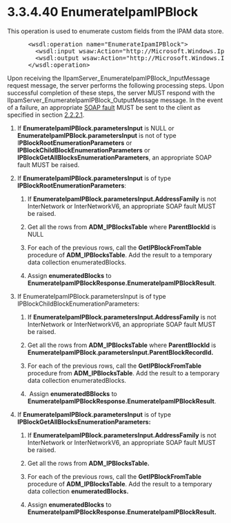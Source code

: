 <html dir="LTR" xmlns:mshelp="http://msdn.microsoft.com/mshelp" xmlns:ddue="http://ddue.schemas.microsoft.com/authoring/2003/5" xmlns:xlink="http://www.w3.org/1999/xlink" xmlns:tool="http://www.microsoft.com/tooltip">
 <body>
 <div id="header">
 <h1 class="heading">3.3.4.40 EnumerateIpamIPBlock</h1>
 </div>
 <div id="mainSection">
 <div id="mainBody">
 <div id="allHistory" class="saveHistory"></div>
 <div id="sectionSection0" class="section" name="collapseableSection">
 

<p>This operation is used to enumerate custom fields from the
IPAM data store. </p>

<dl>
<dd>
<div><pre> &lt;wsdl:operation name=&quot;EnumerateIpamIPBlock&quot;&gt;
   &lt;wsdl:input wsaw:Action=&quot;http://Microsoft.Windows.Ipam/IIpamServer/EnumerateIpamIPBlock&quot; message=&quot;ipam:IIpamServer_EnumerateIpamIPBlock_InputMessage&quot; /&gt;
   &lt;wsdl:output wsaw:Action=&quot;http://Microsoft.Windows.Ipam/IIpamServer/EnumerateIpamIPBlockResponse&quot; message=&quot;ipam:IIpamServer_EnumerateIpamIPBlock_OutputMessage&quot; /&gt;
 &lt;/wsdl:operation&gt; 
</pre></div>
</dd></dl>

<p>Upon receiving the
IIpamServer_EnumerateIpamIPBlock_InputMessage request message, the server
performs the following processing steps. Upon successful completion of these
steps, the server MUST respond with the
IIpamServer_EnumerateIpamIPBlock_OutputMessage message. In the event of a
failure, an appropriate <a href="21b4a631-8f28-420f-822f-c5f879d5046e.md#gt_ec8728a8-1a75-426f-8767-aa1932c7c19f">SOAP
fault</a> MUST be sent to the client as specified in section <a href="a90ad88d-2468-4ac1-bbb9-8f921d15bbc8.md">2.2.2.1</a>.</p>

<ol><li><p><span> </span>If <b>EnumerateIpamIPBlock.parametersInput</b>
is NULL or <b>EnumerateIpamIPBlock.parametersInput</b> is not of type I<b>PBlockRootEnumerationParameters</b>
or <b>IPBlockChildBlockEnumerationParameters</b> or <b>IPBlockGetAllBlocksEnumerationParameters</b>,
an appropriate SOAP fault MUST be raised.</p>

</li><li><p><span> </span>If <b>EnumerateIpamIPBlock.parametersInput</b>
is of type <b>IPBlockRootEnumerationParameters</b>:</p>

<ol><li><p><span> 
</span>If <b>EnumerateIpamIPBlock.parametersInput.AddressFamily</b> is not
InterNetwork or InterNetworkV6, an appropriate SOAP fault MUST be raised.</p>

</li><li><p><span> 
</span>Get all the rows from <b>ADM_IPBlocksTable</b> where <b>ParentBlockId</b>
is NULL</p>

</li><li><p><span> 
</span>For each of the previous rows, call the <b>GetIPBlockFromTable</b>
procedure of <b>ADM_IPBlocksTable</b>. Add the result to a temporary data
collection enumeratedBlocks.</p>

</li><li><p><span> 
</span>Assign <b>enumeratedBlocks</b> to <b>EnumerateIpamIPBlockResponse.EnumerateIpamIPBlockResult</b>.</p>

</li></ol></li><li><p><span> </span>If
EnumerateIpamIPBlock.parametersInput is of type
IPBlockChildBlockEnumerationParameters:</p>

<ol><li><p><span> 
</span>If <b>EnumerateIpamIPBlock.parametersInput.AddressFamily</b> is not
InterNetwork or InterNetworkV6, an appropriate SOAP fault MUST be raised.</p>

</li><li><p><span> 
</span>Get all the rows from <b>ADM_IPBlocksTable</b> where <b>ParentBlockId</b>
is <b>EnumerateIpamIPBlock.parametersInput.ParentBlockRecordId.</b></p>

</li><li><p><span> 
</span>For each of the previous rows, call the <b>GetIPBlockFromTable</b>
procedure from <b>ADM_IPBlocksTable</b>. Add the result to a temporary data
collection enumeratedBlocks. </p>

</li><li><p><span> 
</span> Assign <b>enumeratedBBlocks</b> to <b>EnumerateIpamIPBlockResponse.EnumerateIpamIPBlockResult</b>.</p>

</li></ol></li><li><p><span> </span>If <b>EnumerateIpamIPBlock.parametersInput</b>
is of type <b>IPBlockGetAllBlocksEnumerationParameters:</b></p>

<ol><li><p><span> 
</span>If <b>EnumerateIpamIPBlock.parametersInput.AddressFamily</b> is not
InterNetwork or InterNetworkV6, an appropriate SOAP fault MUST be raised.</p>

</li><li><p><span> 
</span>Get all the rows from <b>ADM_IPBlocksTable.</b></p>

</li><li><p><span> 
</span>For each of the previous rows, call the <b>GetIPBlockFromTable</b>
procedure of <b>ADM_IPBlocksTable</b>. Add the result to a temporary data
collection <b>enumeratedBlocks.</b></p>

</li><li><p><span> 
</span>Assign <b>enumeratedBlocks</b> to <b>EnumerateIpamIPBlockResponse.EnumerateIpamIPBlockResult.</b></p>

</li></ol></li></ol>
 </div>
 </div>
 </div>
 </body>
</html>